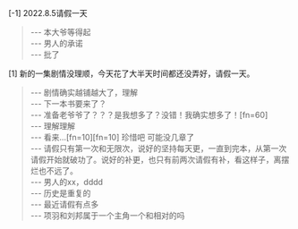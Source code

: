
[-1] 2022.8.5请假一天
>--- 本大爷等得起<br>
>--- 男人的承诺<br>
>--- 批了<br>

[1] 新的一集剧情没理顺，今天花了大半天时间都还没弄好，请假一天。
>--- 剧情确实越铺越大了，理解<br>
>--- 下一本书要来了？<br>
>--- 准备老爷爷了？？？是我想多了？没错！我确实想多了！[fn=60]<br>
>--- 理解理解<br>
>--- 看来…[fn=10][fn=10] 珍惜吧 可能没几章了<br>
>--- 请假只有第一次和无限次，说好的坚持每天更，一直到完本，从第一次请假开始就破功了。说好的补更，也只有前两次请假有补，看这样子，离摆烂也不远了。<br>
>--- 男人的xx，dddd<br>
>--- 历史是重复的<br>
>--- 最近请假有点多<br>
>--- 项羽和刘邦属于一个主角一个和相对的吗<br>
